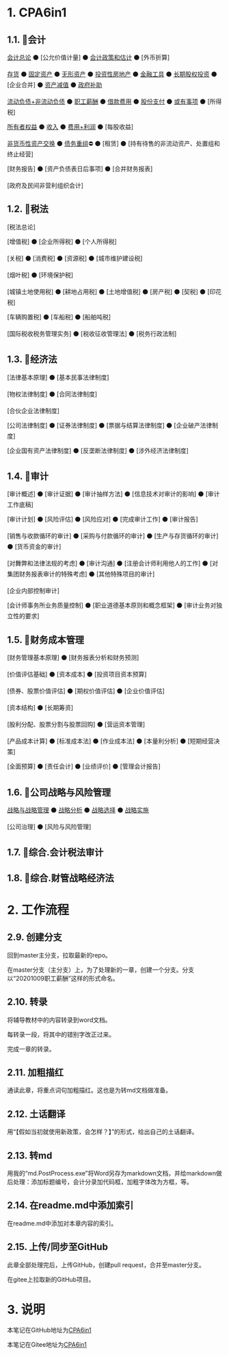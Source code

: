 # 1. CPA6in1

## 1.1. :mushroom:会计

[会计总论](CPA6in1/1会计/会计总论.md) :black_circle: [公允价值计量] :black_circle: [会计政策和估计](CPA6in1/1会计/会计政策和估计.md) :black_circle: [外币折算]

[存货](CPA6in1/1会计/资产.存货.md) :black_circle: [固定资产](CPA6in1/1会计/资产.固定资产.md) :black_circle: [无形资产](CPA6in1/1会计/资产.无形资产.md) :black_circle: [投资性房地产](CPA6in1/1会计/资产.投资性房地产.md) :black_circle: [金融工具](CPA6in1/1会计/资产.金融工具.md) :black_circle: [长期股权投资](CPA6in1/1会计/资产.长期股权投资.md) :black_circle: [企业合并] :black_circle: [资产减值](CPA6in1/1会计/资产.资产减值.md) :black_circle: [政府补助](CPA6in1/1会计/政府补助.md)

[流动负债+非流动负债](CPA6in1/1会计/负债.流动负债+非流动负债.md) :black_circle: [职工薪酬](CPA6in1/1会计/负债.职工薪酬.md) :black_circle: [借款费用](CPA6in1/1会计/负债.借款费用.md) :black_circle: [股份支付](CPA6in1/1会计/负债.股份支付.md) :black_circle: [或有事项](CPA6in1/1会计/负债.或有事项.md) :black_circle: [所得税]

[所有者权益](CPA6in1/1会计/所有者权益.md) :black_circle: [收入](CPA6in1/1会计/收入.md) :black_circle: [费用+利润](CPA6in1/1会计/费用+利润.md) :black_circle: [每股收益]

[非货币性资产交换](CPA6in1/1会计/特殊.非货币性资产交换.md) :black_circle: [债务重组](CPA6in1/1会计/特殊.债务重组.md):no_entry: :black_circle: [租赁] :black_circle: [持有待售的非流动资产、处置组和终止经营]

[财务报告] :black_circle: [资产负债表日后事项] :black_circle: [合并财务报表]

[政府及民间非营利组织会计]

## 1.2. :mushroom:税法

[税法总论]

[增值税] :black_circle: [企业所得税] :black_circle: [个人所得税]

[关税] :black_circle: [消费税] :black_circle: [资源税] :black_circle: [城市维护建设税]

[烟叶税] :black_circle: [环境保护税]

[城镇土地使用税] :black_circle: [耕地占用税] :black_circle: [土地增值税] :black_circle: [房产税] :black_circle: [契税] :black_circle: [印花税]

[车辆购置税] :black_circle: [车船税] :black_circle: [船舶吨税]

[国际税收税务管理实务] :black_circle: [税收征收管理法] :black_circle: [税务行政法制]

## 1.3. :mushroom:经济法

[法律基本原理] :black_circle: [基本民事法律制度]

[物权法律制度] :black_circle: [合同法律制度]

[合伙企业法律制度]

[公司法律制度] :black_circle: [证券法律制度] :black_circle: [票据与结算法律制度] :black_circle: [企业破产法律制度]

[企业国有资产法律制度] :black_circle: [反垄断法律制度] :black_circle: [涉外经济法律制度]

## 1.4. :mushroom:审计

[审计概述] :black_circle: [审计证据] :black_circle: [审计抽样方法] :black_circle: [信息技术对审计的影响] :black_circle: [审计工作底稿]

[审计计划] :black_circle: [风险评估] :black_circle: [风险应对] :black_circle: [完成审计工作] :black_circle: [审计报告]

[销售与收款循环的审计] :black_circle: [采购与付款循环的审计] :black_circle: [生产与存货循环的审计] :black_circle: [货币资金的审计]

[对舞弊和法律法规的考虑] :black_circle: [审计沟通] :black_circle: [注册会计师利用他人的工作] :black_circle: [对集团财务报表审计的特殊考虑] :black_circle: [其他特殊项目的审计]

[企业内部控制审计]

[会计师事务所业务质量控制] :black_circle: [职业道德基本原则和概念框架] :black_circle: [审计业务对独立性的要求]

## 1.5. :mushroom:财务成本管理

[财务管理基本原理] :black_circle: [财务报表分析和财务预测]

[价值评估基础] :black_circle: [资本成本] :black_circle: [投资项目资本预算]

[债券、股票价值评估] :black_circle: [期权价值评估] :black_circle: [企业价值评估]

[资本结构] :black_circle: [长期筹资]

[股利分配、股票分割与股票回购] :black_circle: [营运资本管理]

[产品成本计算] :black_circle: [标准成本法] :black_circle: [作业成本法] :black_circle: [本量利分析] :black_circle: [短期经营决策]

[全面预算] :black_circle: [责任会计] :black_circle: [业绩评价] :black_circle: [管理会计报告]

## 1.6. :mushroom:公司战略与风险管理

[战略与战略管理](CPA6in1/6战略/战略与战略管理.md) :black_circle: [战略分析](CPA6in1/6战略/战略分析.md) :black_circle: [战略选择](CPA6in1/6战略/战略选择.md) :black_circle: [战略实施](CPA6in1/6战略/战略实施.md)

[公司治理] :black_circle: [风险与风险管理]

## 1.7. :mushroom:综合.会计税法审计

## 1.8. :mushroom:综合.财管战略经济法

# 2. 工作流程

## 2.9. 创建分支

回到master主分支，拉取最新的repo。

在master分支（主分支）上，为了处理新的一章，创建一个分支。分支以“20201009职工薪酬”这样的形式命名。

## 2.10. 转录

将辅导教材中的内容转录到word文档。

每转录一段，将其中的错别字改正过来。

完成一章的转录。

## 2.11. 加粗描红

通读此章，将重点词句加粗描红。这也是为转md文档做准备。

## 2.12. 土话翻译

用“【假如当初就使用新政策，会怎样？】”的形式，给出自己的土话翻译。

## 2.13. 转md

用我的“md.PostProcess.exe”将Word另存为markdown文档，并给markdown做后处理：添加标题编号，会计分录加代码框，加粗字体改为方框，等。

## 2.14. 在readme.md中添加索引

在readme.md中添加对本章内容的索引。

## 2.15. 上传/同步至GitHub

此章全部处理完后，上传GitHub，创建pull request，合并至master分支。

在gitee上拉取新的GitHub项目。

# 3. 说明

本笔记在GitHub地址为[CPA6in1](https://github.com/bitzhuwei/CPA6in1)

本笔记在Gitee地址为[CPA6in1](https://gitee.com/bookcases/CPA6in1)
